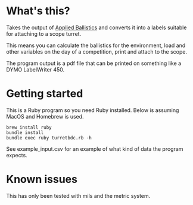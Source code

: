# What's this?

Takes the output of [Applied Ballistics](https://store.appliedballisticsllc.com/ProductDetails.asp?ProductCode=DL2001)
and converts it into a labels suitable for attaching to a scope turret.

This means you can calculate the ballistics for the environment, load and other
variables on the day of a competition, print and attach to the scope.

The program output is a pdf file that can be printed on something like a
DYMO LabelWriter 450.

# Getting started

This is a Ruby program so you need Ruby installed. Below is assuming MacOS and Homebrew is used.

    brew install ruby
    bundle install
    bundle exec ruby turretbdc.rb -h

See example_input.csv for an example of what kind of data the program expects.

# Known issues

This has only been tested with mils and the metric system.
